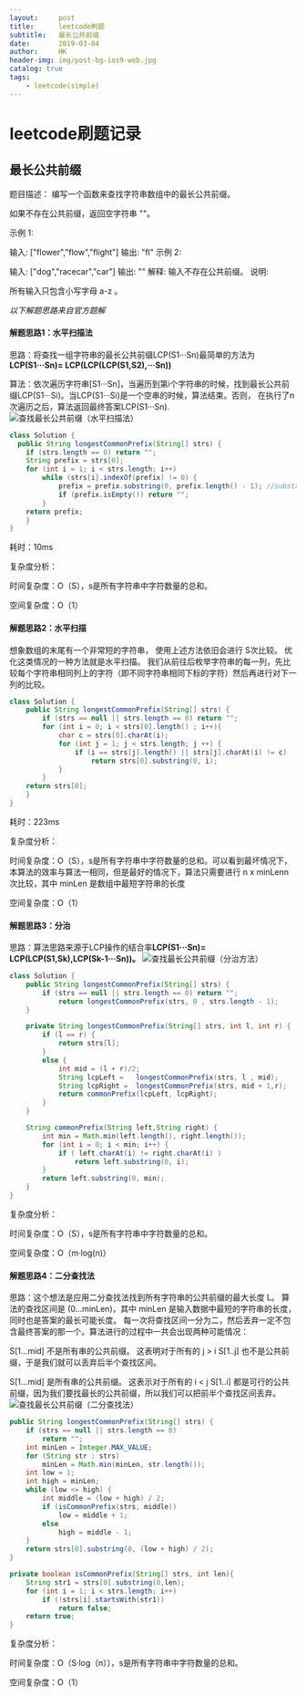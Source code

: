 ```yaml
---
layout:     post
title:      leetcode刷题
subtitle:   最长公共前缀
date:       2019-03-04
author:     HK
header-img: img/post-bg-ios9-web.jpg
catalog: true
tags:
    - leetcode(simple)
---
```

# leetcode刷题记录
## 最长公共前缀

 题目描述：
         编写一个函数来查找字符串数组中的最长公共前缀。

如果不存在公共前缀，返回空字符串 ""。

示例 1:

输入: ["flower","flow","flight"]
输出: "fl"
示例 2:

输入: ["dog","racecar","car"]
输出: ""
解释: 输入不存在公共前缀。
说明:

所有输入只包含小写字母 a-z 。

*以下解题思路来自官方题解*
#### 解题思路1：水平扫描法

思路：将查找一组字符串的最长公共前缀LCP(S1···Sn)最简单的方法为**LCP(S1···Sn)= LCP(LCP(LCP(S1,S2),···Sn))**

算法：依次遍历字符串[S1···Sn]，当遍历到第i个字符串的时候，找到最长公共前缀LCP(S1···Si)。当LCP(S1···Si)是一个空串的时候，算法结束。否则，
在执行了n次遍历之后，算法返回最终答案LCP(S1···Sn).
![查找最长公共前缀（水平扫描法）](https://leetcode-cn.com/media/original_images/14_basic.png)

``` java
class Solution {
  public String longestCommonPrefix(String[] strs) {
    if (strs.length == 0) return "";
    String prefix = strs[0];
    for (int i = 1; i < strs.length; i++)
        while (strs[i].indexOf(prefix) != 0) {
            prefix = prefix.substring(0, prefix.length() - 1); //substring方法返回字符串的子字符串
            if (prefix.isEmpty()) return "";
        }        
    return prefix;
    }
}
```
耗时：10ms

复杂度分析：

时间复杂度：O（S），s是所有字符串中字符数量的总和。

空间复杂度：O（1）

#### 解题思路2：水平扫描
想象数组的末尾有一个非常短的字符串， 使用上述方法依旧会进行 S次比较。 优化这类情况的一种方法就是水平扫描。 我们从前往后枚举字符串的每一列，先比较每个字符串相同列上的字符（即不同字符串相同下标的字符）然后再进行对下一列的比较。

``` java
class Solution {
    public String longestCommonPrefix(String[] strs) {
        if (strs == null || strs.length == 0) return "";
        for (int i = 0; i < strs[0].length() ; i++){
            char c = strs[0].charAt(i);
            for (int j = 1; j < strs.length; j ++) {
                if (i == strs[j].length() || strs[j].charAt(i) != c)
                    return strs[0].substring(0, i);             
            }
        }
    return strs[0];
    }
}
```
耗时：223ms

复杂度分析：

时间复杂度：O（S），s是所有字符串中字符数量的总和。可以看到最坏情况下，本算法的效率与算法一相同，但是最好的情况下，算法只需要进行 n x minLenn 次比较，其中 minLen 是数组中最短字符串的长度

空间复杂度：O（1）

#### 解题思路3：分治
思路：算法思路来源于LCP操作的结合率**LCP(S1···Sn)= LCP(LCP(S1,Sk),LCP(Sk-1···Sn))。**
![查找最长公共前缀（分治方法）](https://leetcode-cn.com/media/original_images/14_lcp_diviso_et_lmpera.png)
``` java
class Solution {
    public String longestCommonPrefix(String[] strs) {
        if (strs == null || strs.length == 0) return "";    
            return longestCommonPrefix(strs, 0 , strs.length - 1);
    }

    private String longestCommonPrefix(String[] strs, int l, int r) {
        if (l == r) {
            return strs[l];
        }
        else {
            int mid = (l + r)/2;
            String lcpLeft =   longestCommonPrefix(strs, l , mid);
            String lcpRight =  longestCommonPrefix(strs, mid + 1,r);
            return commonPrefix(lcpLeft, lcpRight);
        }
    }

    String commonPrefix(String left,String right) {
        int min = Math.min(left.length(), right.length());       
        for (int i = 0; i < min; i++) {
            if ( left.charAt(i) != right.charAt(i) )
                return left.substring(0, i);
        }
        return left.substring(0, min);
    }
}
```
复杂度分析：

时间复杂度：O（S），s是所有字符串中字符数量的总和。

空间复杂度：O（m·log(n)）

#### 解题思路4：二分查找法
思路：这个想法是应用二分查找法找到所有字符串的公共前缀的最大长度 L。 算法的查找区间是 (0…minLen)，其中 minLen 是输入数据中最短的字符串的长度，同时也是答案的最长可能长度。 每一次将查找区间一分为二，然后丢弃一定不包含最终答案的那一个。算法进行的过程中一共会出现两种可能情况：

S[1...mid] 不是所有串的公共前缀。 这表明对于所有的 j > i S[1..j] 也不是公共前缀，于是我们就可以丢弃后半个查找区间。

S[1...mid] 是所有串的公共前缀。 这表示对于所有的 i < j S[1..i] 都是可行的公共前缀，因为我们要找最长的公共前缀，所以我们可以把前半个查找区间丢弃。
![查找最长公共前缀（二分查找法）](https://leetcode-cn.com/media/original_images/14_lcp_binary_search.png)
``` java
public String longestCommonPrefix(String[] strs) {
    if (strs == null || strs.length == 0)
        return "";
    int minLen = Integer.MAX_VALUE;
    for (String str : strs)
        minLen = Math.min(minLen, str.length());
    int low = 1;
    int high = minLen;
    while (low <= high) {
        int middle = (low + high) / 2;
        if (isCommonPrefix(strs, middle))
            low = middle + 1;
        else
            high = middle - 1;
    }
    return strs[0].substring(0, (low + high) / 2);
}

private boolean isCommonPrefix(String[] strs, int len){
    String str1 = strs[0].substring(0,len);
    for (int i = 1; i < strs.length; i++)
        if (!strs[i].startsWith(str1))
            return false;
    return true;
}
```
复杂度分析：

时间复杂度：O（S·log（n）），s是所有字符串中字符数量的总和。

空间复杂度：O（1）
